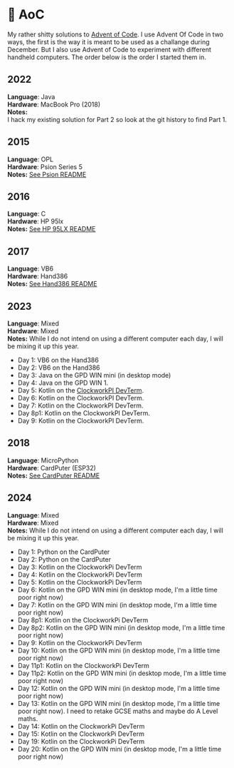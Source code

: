🎄 AoC
===

My rather shitty solutions to [Advent of Code](https://adventofcode.com/). I use Advent Of Code in two ways, the first is the way it is meant to be used as a challange during December. But I also use Advent of Code to experiment with different handheld computers.
The order below is the order I started them in. 

2022
----

**Language**: Java<br>
**Hardware**: MacBook Pro (2018)<br>
**Notes:**<br>
I hack my existing solution for Part 2 so look at the git history to find Part 1.

2015
----

**Language**: OPL<br>
**Hardware**: Psion Series 5<br>
**Notes:**  [See Psion README](https://github.com/mlk/aoc/tree/main/PSION)

2016
----

**Language**: C<br>
**Hardware**: HP 95lx<br>
**Notes:**  [See HP 95LX README](https://github.com/mlk/aoc/tree/main/hp95lx)

2017
----

**Language**: VB6<br>
**Hardware**: Hand386<br>
**Notes:**  [See Hand386 README](https://github.com/mlk/aoc/tree/main/Hand386)

2023
----

**Language**: Mixed<br>
**Hardware**: Mixed<br>
**Notes:**  While I do not intend on using a different computer each day, I will be mixing it up this year.

* Day 1: VB6 on the Hand386
* Day 2: VB6 on the Hand386
* Day 3: Java on the GPD WIN mini (in desktop mode)
* Day 4: Java on the GPD WIN 1.
* Day 5: Kotlin on the [ClockworkPI DevTerm](https://www.clockworkpi.com/home-devterm).
* Day 6: Kotlin on the ClockworkPI DevTerm.
* Day 7: Kotlin on the ClockworkPI DevTerm.
* Day 8p1: Kotlin on the ClockworkPI DevTerm.
* Day 9: Kotlin on the ClockworkPI DevTerm.

2018
----

**Language**: MicroPython<br>
**Hardware**: CardPuter (ESP32)<br>
**Notes:**  [See CardPuter README](https://github.com/mlk/aoc/tree/main/CardPuter) 

2024
---

**Language**: Mixed<br>
**Hardware**: Mixed<br>
**Notes:**  While I do not intend on using a different computer each day, I will be mixing it up this year.

* Day 1: Python on the CardPuter
* Day 2: Python on the CardPuter
* Day 3: Kotlin on the ClockworkPi DevTerm
* Day 4: Kotlin on the ClockworkPi DevTerm
* Day 5: Kotlin on the ClockworkPi DevTerm
* Day 6: Kotlin on the GPD WIN mini (in desktop mode, I'm a little time poor right now)
* Day 7: Kotlin on the GPD WIN mini (in desktop mode, I'm a little time poor right now)
* Day 8p1: Kotlin on the ClockworkPi DevTerm
* Day 8p2: Kotlin on the GPD WIN mini (in desktop mode, I'm a little time poor right now)
* Day 9: Kotlin on the ClockworkPi DevTerm
* Day 10: Kotlin on the GPD WIN mini (in desktop mode, I'm a little time poor right now)
* Day 11p1: Kotlin on the ClockworkPi DevTerm
* Day 11p2: Kotlin on the GPD WIN mini (in desktop mode, I'm a little time poor right now)
* Day 12: Kotlin on the GPD WIN mini (in desktop mode, I'm a little time poor right now)
* Day 13: Kotlin on the GPD WIN mini (in desktop mode, I'm a little time poor right now). I need to retake GCSE maths and maybe do A Level maths.
* Day 14: Kotlin on the ClockworkPi DevTerm
* Day 15: Kotlin on the ClockworkPi DevTerm
* Day 19: Kotlin on the ClockworkPi DevTerm
* Day 20: Kotlin on the GPD WIN mini (in desktop mode, I'm a little time poor right now)